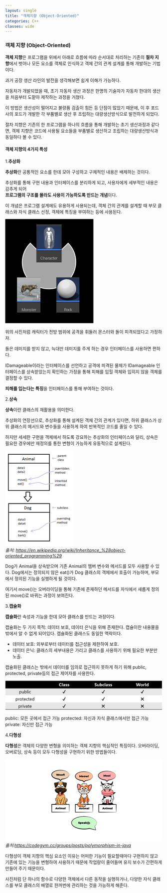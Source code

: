 ```yaml
---
layout: single
title: "객체지향 (Object-Oriented)"
categories: C++
classes: wide
---
```


### 객체 지향 (Object-Oriented)

**객체 지향**은 프로그램을 위에서 아래로 흐름에 따라 순서대로 처리하는 기존의 **절차 지향**에서 벗어나 모든 요소를 객체로 인식하고 객체 간의 관계 설계를 통해 개발하는 기법이다.

과거 공장 생산 라인의 발전을 생각해보면 쉽게 이해가 가능하다.

자동차가 개발되었을 때, 초기 자동차 생산 과정은 한명의 기술자가 자동차 한대의 생산을 처음부터 도맡아 제작하는 과정을 거쳤다.

이 방법은 생산성이 떨어지고 불량품 검출이 힘든 등 단점이 많았기 때문에, 이 후 포드 사의 포드가 개발한 각 부품별로 생산 후 조립하는 대량생산방식으로 발전하게 되었다.

절차 지향은 기존의 한 프로그램을 하나의 흐름을 통해 개발하는 초기 생산과정과 같다면, 객체 지향은 코드에 사용될 요소들을 부품별로 생산하고 조립하는 대량생산방식과 동일하다 볼 수 있다.

#### 객체 지향의 4가지 특성

1.**추상화**

**추상화**란 공통적인 요소를 한데 모아 구성하고 구체적인 내용은 배제하는 것이다.

추상화를 통해 구현 내용과 인터페이스를 분리하게 되고, 사용자에게 세부적인 내용은 감추게 되어   
**프로그램의 구조를 몰라도 사용이 가능하도록 만드는 개념**이다.

이 개념은 프로그램 설계에도 유용하게 사용되는데, 객체 간의 관계를 설계할 때 부모 클래스와 자식 클래스 선정, 객체에 특징을 부여하는 등에 사용된다.

![추상화인터페이스예시](/assets/images/C++/추상화인터페이스예시.PNG)

위의 사진처럼 캐릭터가 전방 범위에 공격을 휘둘러 몬스터와 돌이 피격되었다고 가정하자.

돌은 데미지를 받지 않고, 늑대만 데미지를 주게 하는 경우 인터페이스를 사용하면 편하다.

IDamageable이라는 인터페이스를 선언하고 공격에 피격된 물체가 IDamageable 인터페이스를 상속받았는지 확인하는 가정을 통해 피해를 입힐 객체와 입히지 않을 객체를 결정할 수 있다.

**피해를 입는다는 특징**을 인터페이스를 통해 부여하는 것이다.

2.**상속**

**상속**이란 클래스의 재활용을 의미한다.

추상화의 연장선으로, 추상화를 통해 설계된 객체 간의 관계가 있다면, 하위 클래스가 상위 클래스의 메서드와 변수들을 사용하게 하여 반복적인 코드를 줄일 수 있다.

하지만 세세한 구현을 객체에서 하도록 강요하는 추상화의 인터페이스와 달리, 상속은 필요한 경우에만 재정의를 통한 변형이 가능하게 유동적으로 설계된다.

![상속예시](/assets/images/C++/상속예시.PNG)   
*출처: https://en.wikipedia.org/wiki/Inheritance_%28object-oriented_programming%29*

Dog가 Animal을 상속받으며 기존 Animal의 멤버 변수와 메서드를 모두 사용할 수 있다. Dog에서는 정의되지 않은 eat()가 Dog 클래스의 객체에서 호출이 가능하며, 부모에서 정의된 기능을 실행하게 될 것이다.

여기서 move()는 오버라이딩을 통해 기존에 존재하던 메서드를 자식에서 새롭게 정의된 move()로 바뀌는 과정이 보여진다.

3.**캡슐화**

**캡슐화**란 속성과 기능을 한데 모아 클래스를 만드는 과정이다.

캡슐화는 두 가지 목적: 데이터 보호, 데이터 은닉을 위해 존재한다. 캡슐이란 내용물을 밖에서 알 수 없게 되어있다. 캡슐화된 클래스도 동일한 맥락이다.   
- 데이터 보호: 외부로부터 데이터를 접근성을 제한하여 보호.   
- 데이터 은닉: 클래스의 세부내용은 가리고 클래스를 사용하기 위해 필요한 부분만 노출.

캡슐화된 클래스는 밖에서 데이터를 임의로 접근하지 못하게 하기 위해 public, protected, private등의 접근 제어자를 사용한다.

![캡슐화표](/assets/images/C++/캡슐화표.PNG)

public: 모든 곳에서 접근 가능
protected: 자신과 자식 클래스에서만 접근 가능
private: 자신만 접근 가능

4.**다형성**

**다형성**은 객체의 다양한 변형을 의미하는 객체 지향의 핵심적인 특징이다. 오버라이딩, 오버로딩, 상속 등이 모두 다형성을 구현하기 위한 방법들이다.

![다형성예시](/assets/images/C++/다형성예시.PNG)   
*출처:https://codegym.cc/groups/posts/polymorphism-in-java*

다형성이 객체 지향의 핵심 요소인 이유는 어떠한 기능이 필요할때마다 구현하지 않고 기존에 있는 기능을 변형하여 사용하기 때문에 작업량이 줄어들며 유지 보수가 간편하게 만들어 주기 때문이다.

사진처럼 단 하나의 함수로 다양한 객체에서 다른 동작을 실행하거나, 다양한 자식 클래스를 부모 클래스의 배열로 한꺼번에 관리하는 것을 가능하게 해준다.
